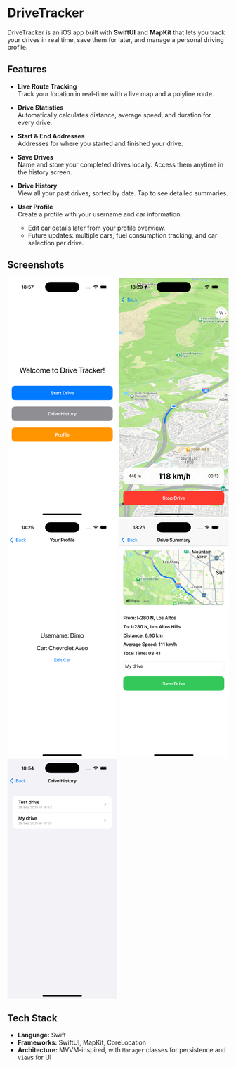 # DriveTracker

DriveTracker is an iOS app built with **SwiftUI** and **MapKit** that lets you track your drives in real time, save them for later, and manage a personal driving profile.  

## Features

- **Live Route Tracking**  
  Track your location in real-time with a live map and a polyline route.

- **Drive Statistics**  
  Automatically calculates distance, average speed, and duration for every drive.

- **Start & End Addresses**  
  Addresses for where you started and finished your drive.

- **Save Drives**  
  Name and store your completed drives locally. Access them anytime in the history screen.

- **Drive History**  
  View all your past drives, sorted by date. Tap to see detailed summaries.

- **User Profile**  
  Create a profile with your username and car information.  
  - Edit car details later from your profile overview.  
  - Future updates: multiple cars, fuel consumption tracking, and car selection per drive.

## Screenshots

<p float="left">
  <img src="DriveTracker/Resources/Screenshots/MainView.png" alt="Start Screen" width="250"/>
  <img src="DriveTracker/Resources/Screenshots/DriveView.png" alt="Drive View" width="250"/>
  <img src="DriveTracker/Resources/Screenshots/UserProfile.png" alt="Drive View" width="250"/>
  <img src="DriveTracker/Resources/Screenshots/DriveSummary.png" alt="Drive View" width="250"/>
  <img src="DriveTracker/Resources/Screenshots/DriveHistory.png" alt="Drive View" width="250"/>
</p>

## Tech Stack

- **Language:** Swift
- **Frameworks:** SwiftUI, MapKit, CoreLocation
- **Architecture:** MVVM-inspired, with `Manager` classes for persistence and `View`s for UI
